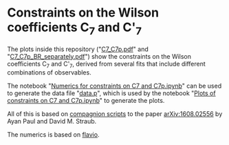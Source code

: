 # Constraints on the Wilson coefficients C<sub>7</sub> and C'<sub>7</sub>

The plots inside this repository ("[C7_C7p.pdf](https://github.com/peterstangl/constraints_c7_c7p/blob/master/C7_C7p.pdf)" and "[C7_C7p_BR_separately.pdf](https://github.com/peterstangl/constraints_c7_c7p/blob/master/C7_C7p_BR_separately.pdf)") show the constraints on the Wilson coefficients C<sub>7</sub> and C'<sub>7</sub>, derived from several fits that include different combinations of observables.

The notebook "[Numerics for constraints on C7 and C7p.ipynb](https://github.com/peterstangl/constraints_c7_c7p/blob/master/Numerics%20for%20constraints%20on%20C7%20and%20C7p.ipynb)" can be used to generate the data file "[data.p](https://github.com/peterstangl/constraints_c7_c7p/blob/master/data.p)", which is used by the notebook "[Plots of constraints on C7 and C7p.ipynb](https://github.com/peterstangl/constraints_c7_c7p/blob/master/Plots%20of%20constraints%20on%20C7%20and%20C7p.ipynb)" to generate the plots.

All of this is based on [compagnion scripts](https://github.com/DavidMStraub/paper-bvgamma-ps) to the paper [arXiv:1608.02556](https://arxiv.org/abs/1608.02556) by Ayan Paul and David M. Straub.

The numerics is based on [flavio](https://flav-io.github.io/).
